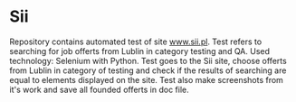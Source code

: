 # Sii

Repository contains automated test of site www.sii.pl. Test refers to searching for job offerts from Lublin in category testing and QA. Used technology: Selenium with Python. Test goes to the Sii site, choose offerts from Lublin in category of testing and check if the results of searching are equal to elements displayed on the site. Test also make screenshots from it's work and save all founded offerts in doc file.
